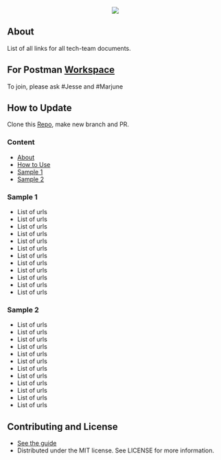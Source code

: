 <p align="center">
    <img src="https://raw.githubusercontent.com/42Race/42Documentation/master/logo.png">
</p>

## About
List of all links for all tech-team documents.


## For Postman [Workspace](https://estore-42race.postman.co/workspaces/1993d94c-cc56-4bd3-887e-206dbcba6e4e/collections)
To join, please ask #Jesse and #Marjune

## How to Update
Clone this [Repo](git@github.com:42Race/42Documentation.git), make new branch and PR.

### Content
- [About](#about)
- [How to Use](#how-to-use)
- [Sample 1](#sample-1)
- [Sample 2](#sample-2)

### Sample 1
- List of urls
- List of urls
- List of urls
- List of urls
- List of urls
- List of urls
- List of urls
- List of urls
- List of urls
- List of urls
- List of urls
- List of urls

### Sample 2
- List of urls
- List of urls
- List of urls
- List of urls
- List of urls
- List of urls
- List of urls
- List of urls
- List of urls
- List of urls
- List of urls
- List of urls

## Contributing and License
 * [See the guide](https://github.com/vsouza/awesome-ios/blob/master/.github/CONTRIBUTING.md)
 * Distributed under the MIT license. See LICENSE for more information.
